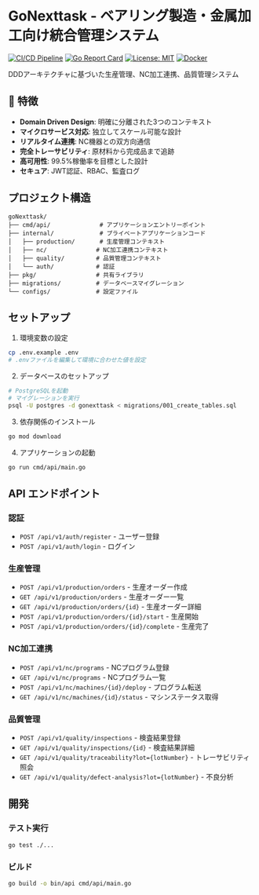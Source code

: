 # GoNexttask - ベアリング製造・金属加工向け統合管理システム

[![CI/CD Pipeline](https://github.com/YOUR_USERNAME/goNexttask/workflows/CI/CD%20Pipeline/badge.svg)](https://github.com/YOUR_USERNAME/goNexttask/actions)
[![Go Report Card](https://goreportcard.com/badge/github.com/YOUR_USERNAME/goNexttask)](https://goreportcard.com/report/github.com/YOUR_USERNAME/goNexttask)
[![License: MIT](https://img.shields.io/badge/License-MIT-yellow.svg)](https://opensource.org/licenses/MIT)
[![Docker](https://img.shields.io/badge/docker-ready-blue.svg)](https://www.docker.com/)

DDDアーキテクチャに基づいた生産管理、NC加工連携、品質管理システム

## 🚀 特徴

- **Domain Driven Design**: 明確に分離された3つのコンテキスト
- **マイクロサービス対応**: 独立してスケール可能な設計
- **リアルタイム連携**: NC機器との双方向通信
- **完全トレーサビリティ**: 原材料から完成品まで追跡
- **高可用性**: 99.5%稼働率を目標とした設計
- **セキュア**: JWT認証、RBAC、監査ログ

## プロジェクト構造

```
goNexttask/
├── cmd/api/              # アプリケーションエントリーポイント
├── internal/             # プライベートアプリケーションコード
│   ├── production/       # 生産管理コンテキスト
│   ├── nc/              # NC加工連携コンテキスト
│   ├── quality/         # 品質管理コンテキスト
│   └── auth/            # 認証
├── pkg/                 # 共有ライブラリ
├── migrations/          # データベースマイグレーション
└── configs/             # 設定ファイル
```

## セットアップ

1. 環境変数の設定
```bash
cp .env.example .env
# .envファイルを編集して環境に合わせた値を設定
```

2. データベースのセットアップ
```bash
# PostgreSQLを起動
# マイグレーションを実行
psql -U postgres -d gonexttask < migrations/001_create_tables.sql
```

3. 依存関係のインストール
```bash
go mod download
```

4. アプリケーションの起動
```bash
go run cmd/api/main.go
```

## API エンドポイント

### 認証
- `POST /api/v1/auth/register` - ユーザー登録
- `POST /api/v1/auth/login` - ログイン

### 生産管理
- `POST /api/v1/production/orders` - 生産オーダー作成
- `GET /api/v1/production/orders` - 生産オーダー一覧
- `GET /api/v1/production/orders/{id}` - 生産オーダー詳細
- `POST /api/v1/production/orders/{id}/start` - 生産開始
- `POST /api/v1/production/orders/{id}/complete` - 生産完了

### NC加工連携
- `POST /api/v1/nc/programs` - NCプログラム登録
- `GET /api/v1/nc/programs` - NCプログラム一覧
- `POST /api/v1/nc/machines/{id}/deploy` - プログラム転送
- `GET /api/v1/nc/machines/{id}/status` - マシンステータス取得

### 品質管理
- `POST /api/v1/quality/inspections` - 検査結果登録
- `GET /api/v1/quality/inspections/{id}` - 検査結果詳細
- `GET /api/v1/quality/traceability?lot={lotNumber}` - トレーサビリティ照会
- `GET /api/v1/quality/defect-analysis?lot={lotNumber}` - 不良分析

## 開発

### テスト実行
```bash
go test ./...
```

### ビルド
```bash
go build -o bin/api cmd/api/main.go
```